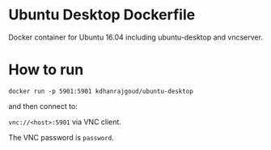 # Ubuntu Desktop Dockerfile

Docker container for Ubuntu 16.04 including ubuntu-desktop and vncserver.

# How to run

`docker run -p 5901:5901 kdhanrajgoud/ubuntu-desktop`

and then connect to:

`vnc://<host>:5901` via VNC client.

The VNC password is `password`.
